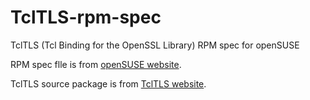 # TclTLS-rpm-spec
TclTLS (Tcl Binding for the OpenSSL Library) RPM spec for openSUSE

RPM spec flle is from [openSUSE website](https://build.opensuse.org/package/show?project=openSUSE%3AFactory&package=tls).

TclTLS source package is from [TclTLS website](http://core.tcl.tk/tcltls/index).
